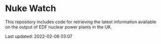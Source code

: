 # Nuke Watch

This repository includes code for retrieving the latest information available on the output of EDF nuclear power plants in the UK.

Last updated: 2022-02-06 03:07
